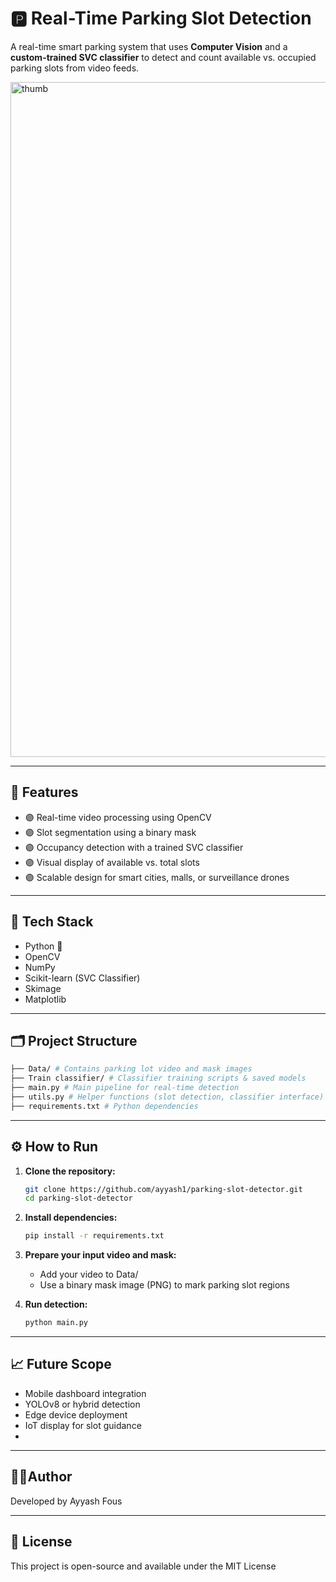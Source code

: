 # 🅿️ Real-Time Parking Slot Detection

A real-time smart parking system that uses **Computer Vision** and a **custom-trained SVC classifier** to detect and count available vs. occupied parking slots from video feeds.

<img width="1920" height="1080" alt="thumb" src="https://github.com/user-attachments/assets/a76854b9-c656-483f-90a3-cb9fd5233d31" />


---

## 🚀 Features

- 🟣 Real-time video processing using OpenCV  
- 🟣 Slot segmentation using a binary mask  
- 🟣 Occupancy detection with a trained SVC classifier  
- 🟣 Visual display of available vs. total slots  
- 🟣 Scalable design for smart cities, malls, or surveillance drones  

---

## 🧠 Tech Stack

- Python 🐍  
- OpenCV  
- NumPy  
- Scikit-learn (SVC Classifier)  
- Skimage  
- Matplotlib  

---

## 🗂️ Project Structure
```bash
├── Data/ # Contains parking lot video and mask images
├── Train classifier/ # Classifier training scripts & saved models
├── main.py # Main pipeline for real-time detection
├── utils.py # Helper functions (slot detection, classifier interface)
├── requirements.txt # Python dependencies
```

---
## ⚙️ How to Run

1. **Clone the repository:**
   ```bash
   git clone https://github.com/ayyash1/parking-slot-detector.git
   cd parking-slot-detector
   ```

2. **Install dependencies:**
   ```bash
   pip install -r requirements.txt
   ```

3. **Prepare your input video and mask:**
   - Add your video to Data/
   - Use a binary mask image (PNG) to mark parking slot regions

   
2. **Run detection:**
   ```bash
   python main.py
   ```
---

## 📈 Future Scope
 - Mobile dashboard integration
 - YOLOv8 or hybrid detection
 - Edge device deployment
 - IoT display for slot guidance
 - 
---

## 🙍‍♂️Author
Developed by Ayyash Fous

---

## 📄 License
This project is open-source and available under the MIT License
